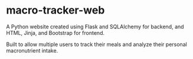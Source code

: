 # macro-tracker-web
A Python website created using Flask and SQLAlchemy for backend, and HTML, Jinja, and Bootstrap for frontend.

Built to allow multiple users to track their meals and analyze their personal macronutrient intake.